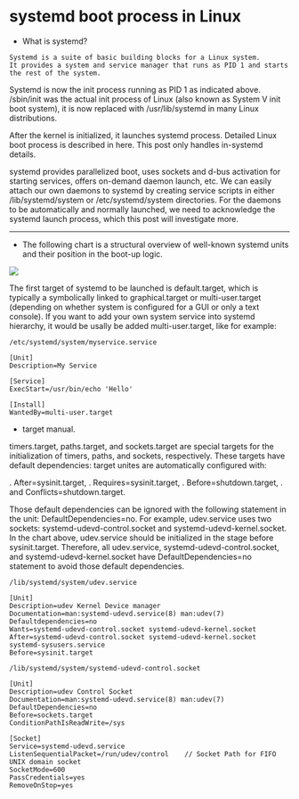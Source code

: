 # systemd boot process in Linux

- What is systemd?

```
Systemd is a suite of basic building blocks for a Linux system. 
It provides a system and service manager that runs as PID 1 and starts the rest of the system.
```
Systemd is now the init process running as PID 1 as indicated above. /sbin/init was the actual init process of Linux (also known as System V init boot system), it is now replaced with /usr/lib/systemd in many Linux distributions.

After the kernel is initialized, it launches systemd process. Detailed Linux boot process is described in here. This post only handles in-systemd details.

systemd provides parallelized boot, uses sockets and d-bus activation for starting services, offers on-demand daemon launch, etc. We can easily attach our own daemons to systemd by creating service scripts in either /lib/systemd/system or /etc/systemd/system directories. For the daemons to be automatically and normally launched, we need to acknowledge the systemd launch process, which this post will investigate more.

---------------------------------------------------------------------------------------------------------------------------
- The following chart is a structural overview of well-known systemd units and their position in the boot-up logic.

![](https://github.com/nu11secur1ty/All-Stages-of-Linux-Booting-Process-/blob/master/SYSTEMD/boot/systemd_boot.png)


The first target of systemd to be launched is default.target, which is typically a symbolically linked to graphical.target or multi-user.target (depending on whether system is configured for a GUI or only a text console). If you want to add your own system service into systemd hierarchy, it would be usally be added multi-user.target, like for example:


```
/etc/systemd/system/myservice.service

[Unit]
Description=My Service

[Service]
ExecStart=/usr/bin/echo 'Hello'

[Install]
WantedBy=multi-user.target
```

- target manual.

timers.target, paths.target, and sockets.target are special targets for the initialization of timers, paths, and sockets, respectively. These targets have default dependencies: target unites are automatically configured with:

. After=sysinit.target,
. Requires=sysinit.target,
. Before=shutdown.target,
. and Conflicts=shutdown.target.

Those default dependencies can be ignored with the following statement in the unit: DefaultDependencies=no. For example, udev.service uses two sockets: systemd-udevd-control.socket and systemd-udevd-kernel.socket. In the chart above, udev.service should be initialized in the stage before sysinit.target. Therefore, all udev.service, systemd-udevd-control.socket, and systemd-udevd-kernel.socket have DefaultDependencies=no statement to avoid those default dependencies.

```
/lib/systemd/system/udev.service

[Unit]
Description=udev Kernel Device manager
Documentation=man:systemd-udevd.service(8) man:udev(7)
Defaultdependencies=no
Wants=systemd-udevd-control.socket systemd-udevd-kernel.socket
After=systemd-udevd-control.socket systemd-udevd-kernel.socket systemd-sysusers.service
Before=sysinit.target
```
```
/lib/systemd/system/systemd-udevd-control.socket

[Unit]
Description=udev Control Socket
Documentation=man:systemd-udevd.service(8) man:udev(7)
DefaultDependencies=no
Before=sockets.target
ConditionPathIsReadWrite=/sys

[Socket]
Service=systemd-udevd.service
ListenSequentialPacket=/run/udev/control    // Socket Path for FIFO UNIX domain socket
SocketMode=600
PassCredentials=yes
RemoveOnStop=yes
```

